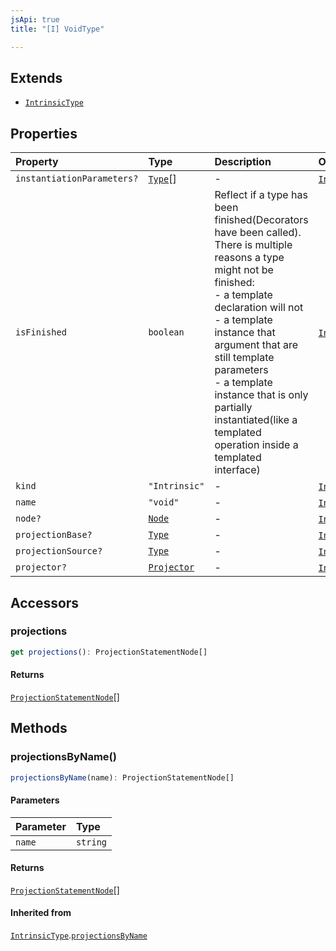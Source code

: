```yaml
---
jsApi: true
title: "[I] VoidType"

---
```

## Extends

- [`IntrinsicType`](IntrinsicType.md)

## Properties

| Property | Type | Description | Overrides | Inherited from |
| :------ | :------ | :------ | :------ | :------ |
| `instantiationParameters?` | [`Type`](../type-aliases/Type.md)[] | - | [`IntrinsicType`](IntrinsicType.md).`instantiationParameters` | [`IntrinsicType`](IntrinsicType.md).`instantiationParameters` |
| `isFinished` | `boolean` | Reflect if a type has been finished(Decorators have been called).<br />There is multiple reasons a type might not be finished:<br />- a template declaration will not<br />- a template instance that argument that are still template parameters<br />- a template instance that is only partially instantiated(like a templated operation inside a templated interface) | [`IntrinsicType`](IntrinsicType.md).`isFinished` | [`IntrinsicType`](IntrinsicType.md).`isFinished` |
| `kind` | `"Intrinsic"` | - | [`IntrinsicType`](IntrinsicType.md).`kind` | [`IntrinsicType`](IntrinsicType.md).`kind` |
| `name` | `"void"` | - | [`IntrinsicType`](IntrinsicType.md).`name` | [`IntrinsicType`](IntrinsicType.md).`name` |
| `node?` | [`Node`](../type-aliases/Node.md) | - | [`IntrinsicType`](IntrinsicType.md).`node` | [`IntrinsicType`](IntrinsicType.md).`node` |
| `projectionBase?` | [`Type`](../type-aliases/Type.md) | - | [`IntrinsicType`](IntrinsicType.md).`projectionBase` | [`IntrinsicType`](IntrinsicType.md).`projectionBase` |
| `projectionSource?` | [`Type`](../type-aliases/Type.md) | - | [`IntrinsicType`](IntrinsicType.md).`projectionSource` | [`IntrinsicType`](IntrinsicType.md).`projectionSource` |
| `projector?` | [`Projector`](Projector.md) | - | [`IntrinsicType`](IntrinsicType.md).`projector` | [`IntrinsicType`](IntrinsicType.md).`projector` |

## Accessors

### projections

```ts
get projections(): ProjectionStatementNode[]
```

#### Returns

[`ProjectionStatementNode`](ProjectionStatementNode.md)[]

## Methods

### projectionsByName()

```ts
projectionsByName(name): ProjectionStatementNode[]
```

#### Parameters

| Parameter | Type |
| :------ | :------ |
| `name` | `string` |

#### Returns

[`ProjectionStatementNode`](ProjectionStatementNode.md)[]

#### Inherited from

[`IntrinsicType`](IntrinsicType.md).[`projectionsByName`](IntrinsicType.md#projectionsbyname)
